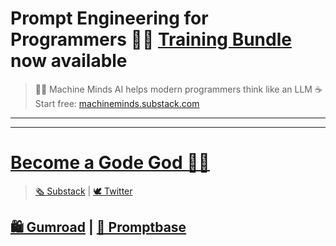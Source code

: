 # Prompt Engineering for Programmers 👨‍💻 [Training Bundle](https://app.gumroad.com/checkout?product=gnwst&option=K99aAHd095UKV_uBmn17aA%3D%3D&quantity=1) now available
> 🤖🧠 Machine Minds AI helps modern programmers think like an LLM ☕️ Start free: [machineminds.substack.com](https://machineminds.substack.com)
___





___

# [Become a Gode God 🧞‍♂️](https://app.gumroad.com/checkout?product=gnwst&option=K99aAHd095UKV_uBmn17aA%3D%3D&quantity=1)

> [🗞 Substack](https://machineminds.substack.com/) | [🕊 Twitter](https://twitter.com/MachineMindsAI)


## [🛍 Gumroad](https://godsol.gumroad.com/) | [📜 Promptbase](https://promptbase.com/profile/machinemindsai)
